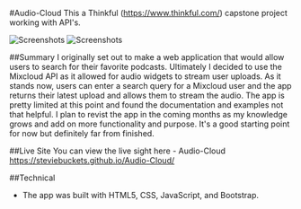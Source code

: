 #Audio-Cloud
This a Thinkful (https://www.thinkful.com/) capstone project working with API's. 

![Screenshots](https://drive.google.com/file/d/0Bxv0a3lGT-ybMl93RVpNNmZ4aFk/view?usp=sharing)
![Screenshots](https://drive.google.com/file/d/0Bxv0a3lGT-ybYUR2UVRCSXlISjg/view?usp=sharing)

##Summary
I originally set out to make a web application that would allow users to search for their favorite podcasts. Ultimately I decided to use the Mixcloud API as it allowed for audio widgets to stream user uploads. As it stands now, users can enter a search query for a Mixcloud user and the app returns their latest upload and allows them to stream the audio. The app is pretty limited at this point and found the documentation and examples not that helpful. I plan to revist the app in the coming months as my knowledge grows and add on more functionality and purpose. It's a good starting point for now but definitely far from finished.



##Live Site
You can view the live sight here - Audio-Cloud https://steviebuckets.github.io/Audio-Cloud/

##Technical
* The app was built with HTML5, CSS, JavaScript, and Bootstrap.


